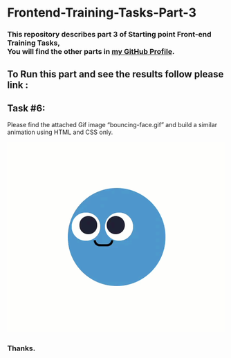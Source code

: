 # Frontend-Training-Tasks-Part-3

### This repository describes part 3 of Starting point Front-end Training Tasks, <br />You will find the other parts in <a href="https://github.com/Sh0aib-Ja0allah?tab=repositories">my GitHub Profile</a>.

## To Run this part and see the results follow please link : <br />

## Task #6: 

Please find the attached Gif image “bouncing-face.gif” and build a similar animation using HTML and CSS only. 

![Design preview for the Sixth task which it's a Smile face moves with your mouse](./bouncing-face.gif)

### Thanks.
